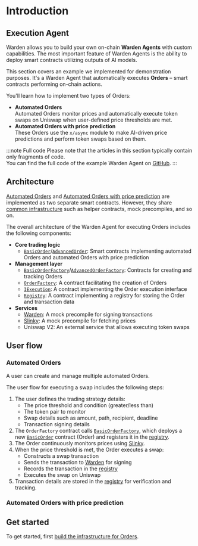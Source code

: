﻿---
sidebar_position: 1
---

# Introduction

## Execution Agent

Warden allows you to build your own on-chain **Warden Agents** with custom capabilities. The most important feature of Warden Agents is the ability to deploy smart contracts utilizing outputs of AI models.

This section covers an example we implemented for demonstration purposes. It's a Warden Agent that automatically executes **Orders** – smart contracts performing on-chain actions.

You'll learn how to implement two types of Orders:

- **Automated Orders**  
  Automated Orders monitor prices and automatically execute token swaps on Uniswap when user-defined price thresholds are met.
- **Automated Orders with price prediction**  
  These Orders use the `x/async` module to make AI-driven price predictions and perform token swaps based on them.

:::note Full code
Please note that the articles in this section typically contain only fragments of code.  
You can find the full code of the example Warden Agent on [GitHub](https://github.com/warden-protocol/wardenprotocol/tree/main/solidity).
:::

## Architecture

[Automated Orders](implement-automated-orders/introduction) and [Automated Orders with price prediction](implement-automated-orders-with-price-prediction/introduction) are implemented as two separate smart contracts. However, they share [common infrastructure](/category/build-the-infrastructure-for-orders) such as helper contracts, mock precompiles, and so on.

The overall architecture of the Warden Agent for executing Orders includes the following components:

- **Core trading logic**  
  - [`BasicOrder`](implement-automated-orders/implement-orders)/[`AdvancedOrder`](implement-automated-orders-with-price-prediction/implement-orders): Smart contracts implementing automated Orders and automated Orders with price prediction
- **Management layer**
  - [`BasicOrderFactory`](build-the-infrastructure-for-orders/implement-the-creation-of-orders)/[`AdvancedOrderFactory`](build-the-infrastructure-for-orders/implement-the-creation-of-orders): Contracts for creating and tracking Orders
  - [`OrderFactory`](build-the-infrastructure-for-orders/implement-the-creation-of-orders): A contract facilitating the creation of Orders
  - [`IExecution`](build-the-infrastructure-for-orders/implement-the-execution-interface): A contract implementing the Order execution interface
  - [`Registry`](build-the-infrastructure-for-orders/create-helpers-and-utils#3-implement-the-registry): A contract implementing a registry for storing the Order and transaction data
- **Services**
  - [Warden](build-the-infrastructure-for-orders/create-mock-precompiles#12-create-a-warden-precompile): A mock precompile for signing transactions
  - [Slinky](build-the-infrastructure-for-orders/create-mock-precompiles#11-create-a-slinky-precompile): A mock precompile for fetching prices
  - Uniswap V2: An external service that allows executing token swaps

## User flow

### Automated Orders

A user can create and manage multiple automated Orders.

The user flow for executing a swap includes the following steps:

1. The user defines the trading strategy details:
    - The price threshold and condition (greater/less than)
    - The token pair to monitor
    - Swap details such as amount, path, recipient, deadline
    - Transaction signing details
2. The `OrderFactory` contract calls [`BasicOrderFactory`](implement-automated-orders/implement-the-creation-of-orders), which deploys a new [`BasicOrder`](implement-automated-orders/implement-orders) contract (Order) and registers it in the [registry](build-the-infrastructure-for-orders/create-helpers-and-utils#3-implement-the-registry).
3. The Order continuously monitors prices using [Slinky](build-the-infrastructure-for-orders/create-mock-precompiles#11-create-a-slinky-precompile).
4. When the price threshold is met, the Order executes a swap:
    - Constructs a swap transaction
    - Sends the transaction to [Warden](build-the-infrastructure-for-orders/create-mock-precompiles#12-create-a-warden-precompile) for signing
    - Records the transaction in the [registry](build-the-infrastructure-for-orders/create-helpers-and-utils#3-implement-the-registry)
    - Executes the swap on Uniswap
5. Transaction details are stored in the [registry](build-the-infrastructure-for-orders/create-helpers-and-utils#3-implement-the-registry) for verification and tracking.

### Automated Orders with price prediction

## Get started

To get started, first [build the infrastructure for Orders](/category/build-the-infrastructure-for-orders).
